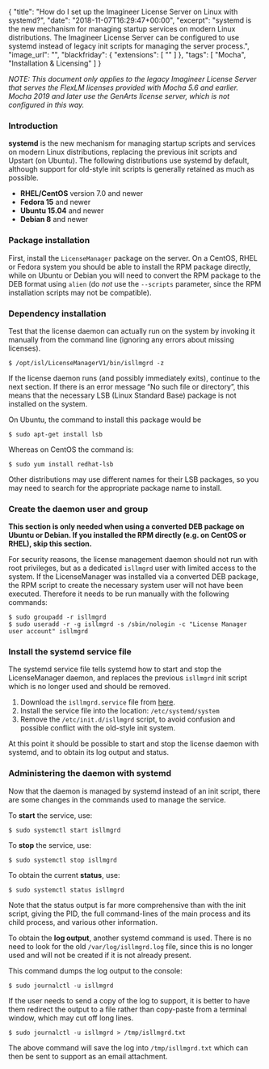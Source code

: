 {
  "title": "How do I set up the Imagineer License Server on Linux with systemd?",
  "date": "2018-11-07T16:29:47+00:00",
  "excerpt":
     "systemd is the new mechanism for managing startup services on modern Linux distributions. The Imagineer License Server can be configured to use systemd instead of legacy init scripts for managing the server process.",
  "image_url": "",
  "blackfriday": {
     "extensions": [ "" ]
  },
  "tags": [
    "Mocha",
    "Installation & Licensing"
  ]
}

_NOTE: This document only applies to the legacy Imagineer License Server that
serves the FlexLM licenses provided with Mocha 5.6 and earlier. Mocha 2019 and
later use the GenArts license server, which is not configured in this way._

### Introduction

**systemd** is the new mechanism for managing startup scripts and services on
modern Linux distributions, replacing the previous init scripts and Upstart (on
Ubuntu). The following distributions use systemd by default, although support
for old-style init scripts is generally retained as much as possible.

- **RHEL/CentOS** version 7.0 and newer
- **Fedora 15** and newer
- **Ubuntu 15.04** and newer
- **Debian 8** and newer

### Package installation

First, install the `LicenseManager` package on the server. On a CentOS, RHEL or
Fedora system you should be able to install the RPM package directly, while on
Ubuntu or Debian you will need to convert the RPM package to the DEB format
using `alien` (do *not* use the `--scripts` parameter, since the RPM
installation scripts may not be compatible).

### Dependency installation

Test that the license daemon can actually run on the system by invoking it
manually from the command line (ignoring any errors about missing licenses).

```
$ /opt/isl/LicenseManagerV1/bin/isllmgrd -z
```

If the license daemon runs (and possibly immediately exits), continue to the
next section. If there is an error message “No such file or directory”, this
means that the necessary LSB (Linux Standard Base) package is not installed on
the system.

On Ubuntu, the command to install this package would be

```
$ sudo apt-get install lsb
```

Whereas on CentOS the command is:

```
$ sudo yum install redhat-lsb
```

Other distributions may use different names for their LSB packages, so you may
need to search for the appropriate package name to install.

### Create the daemon user and group

**This section is only needed when using a converted DEB package on Ubuntu or
Debian. If you installed the RPM directly (e.g. on CentOS or RHEL), skip this
section.**

For security reasons, the license management daemon should not run with root
privileges, but as a dedicated `isllmgrd` user with limited access to the
system.  If the LicenseManager was installed via a converted DEB package, the
RPM script to create the necessary system user will not have been executed.
Therefore it needs to be run manually with the following commands:

```
$ sudo groupadd -r isllmgrd
$ sudo useradd -r -g isllmgrd -s /sbin/nologin -c "License Manager user account" isllmgrd
```

### Install the systemd service file

The systemd service file tells systemd how to start and stop the LicenseManager
daemon, and replaces the previous `isllmgrd` init script which is no longer
used and should be removed.

1. Download the `isllmgrd.service` file from
   [here](https://cdn.borisfx.com/borisfx/store/LicenseManager/isllmgrd.service
   "isllmgrd service file").
2. Install the service file into the location: `/etc/systemd/system`
3. Remove the `/etc/init.d/isllmgrd` script, to avoid confusion and possible
   conflict with the old-style init system.

At this point it should be possible to start and stop the license daemon with
systemd, and to obtain its log output and status.

### Administering the daemon with systemd

Now that the daemon is managed by systemd instead of an init script,
there are some changes in the commands used to manage the service.

To **start** the service, use:

```
$ sudo systemctl start isllmgrd
```

To **stop** the service, use:

```
$ sudo systemctl stop isllmgrd
```

To obtain the current **status**, use:

```
$ sudo systemctl status isllmgrd
```

Note that the status output is far more comprehensive than with the init
script, giving the PID, the full command-lines of the main process and its
child process, and various other information.

To obtain the **log output**, another systemd command is used. There is no need
to look for the old `/var/log/isllmgrd.log` file, since this is no longer used
and will not be created if it is not already present.

This command dumps the log output to the console:

```
$ sudo journalctl -u isllmgrd
```

If the user needs to send a copy of the log to support, it is better to have
them redirect the output to a file rather than copy-paste from a terminal
window, which may cut off long lines.

```
$ sudo journalctl -u isllmgrd > /tmp/isllmgrd.txt
```

The above command will save the log into `/tmp/isllmgrd.txt` which can then be
sent to support as an email attachment.



